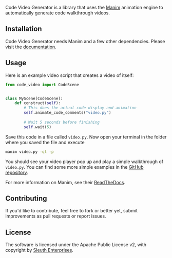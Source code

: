 Code Video Generator is a library that uses the [Manim](https://github.com/manimcommunity/manim) animation engine
 to automatically generate code walkthrough videos.

## Installation

Code Video Generator needs Manim and a few other dependencies. Please visit
the
[documentation](https://code-video-generator.readthedocs.io/en/latest/installation.html).

## Usage

Here is an example video script that creates a video of itself:

```python
from code_video import CodeScene


class MyScene(CodeScene):
    def construct(self):
        # This does the actual code display and animation
        self.animate_code_comments("video.py")
    
        # Wait 5 seconds before finishing
        self.wait(5)
```

Save this code in a file called `video.py`. Now open your terminal in the
folder where you saved the file and execute

```sh
manim video.py -ql -p
```

You should see your video player pop up and play a simple walkthrough of `video.py`. You can find some more simple
 examples in the
[GitHub repository](https://github.com/sleuth-io/code-video-generator/tree/master/examples).

For more information on Manim, see their [ReadTheDocs](https://manimce.readthedocs.io/en/latest/).

## Contributing

If you'd like to contribute, feel free to fork or better yet, submit improvements as pull requests or report issues.

## License

The software is licensed under the Apache Public License v2, with copyright
by [Sleuth Enterprises](https://sleuth.io).